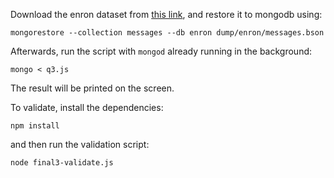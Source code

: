 Download the enron dataset from [this link](https://s3.amazonaws.com/edu-downloads.10gen.com/enron/enron.zip), and restore it to mongodb using:

`mongorestore --collection messages --db enron dump/enron/messages.bson`

Afterwards, run the script with `mongod` already running in the background:

`mongo < q3.js`

The result will be printed on the screen.

To validate, install the dependencies:

`npm install`

and then run the validation script:

`node final3-validate.js`

